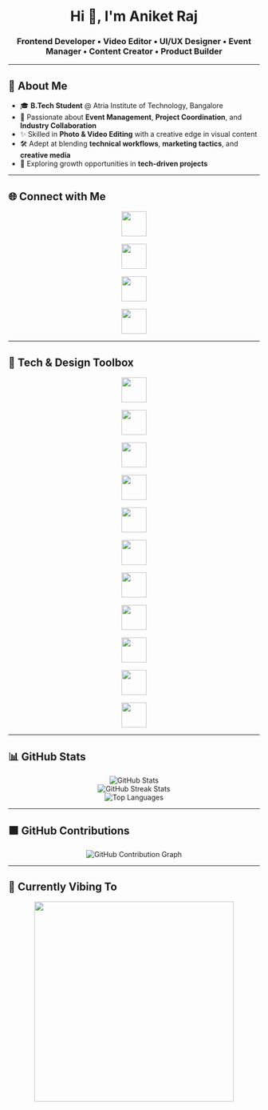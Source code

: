 <!-- Profile Header -->
<h1 align="center">Hi 👋, I'm Aniket Raj</h1>
<h3 align="center">Frontend Developer • Video Editor • UI/UX Designer • Event Manager • Content Creator • Product Builder</h3>

---

## 🚀 About Me
- 🎓 **B.Tech Student** @ Atria Institute of Technology, Bangalore  
- 🎯 Passionate about **Event Management**, **Project Coordination**, and **Industry Collaboration**  
- ✨ Skilled in **Photo & Video Editing** with a creative edge in visual content  
- 🛠️ Adept at blending **technical workflows**, **marketing tactics**, and **creative media**  
- 🌱 Exploring growth opportunities in **tech-driven projects**  

---

## 🌐 Connect with Me
<p align="center" style="display: flex; flex-direction: column; gap: 15px; align-items: center;">
  <a href="https://www.instagram.com/theanikeeeeet/" target="_blank">
    <img src="https://cdn.jsdelivr.net/gh/simple-icons/simple-icons/icons/instagram.svg" width="50" style="fill:#E4405F;"/>
  </a>
  <a href="https://x.com/theanikeeeeet" target="_blank">
    <img src="https://cdn.jsdelivr.net/gh/simple-icons/simple-icons/icons/x.svg" width="50" style="fill:#1DA1F2;"/>
  </a>
  <a href="https://www.linkedin.com/in/aniket-raj-b2478b292/" target="_blank">
    <img src="https://cdn.jsdelivr.net/gh/simple-icons/simple-icons/icons/linkedin.svg" width="50" style="fill:#0077B5;"/>
  </a>
  <a href="https://leetcode.com/u/theanikeeeeet/" target="_blank">
    <img src="https://cdn.jsdelivr.net/gh/simple-icons/simple-icons/icons/leetcode.svg" width="50" style="fill:#FFA116;"/>
  </a>
</p>

---

## 🧰 Tech & Design Toolbox
<p align="center" style="display: flex; flex-direction: column; gap: 15px; align-items: center;">
  <!-- Languages & Frameworks -->
  <img src="https://cdn.jsdelivr.net/gh/devicons/devicon/icons/html5/html5-original.svg" width="50"/>
  <img src="https://cdn.jsdelivr.net/gh/devicons/devicon/icons/css3/css3-original.svg" width="50"/>
  <img src="https://cdn.jsdelivr.net/gh/devicons/devicon/icons/javascript/javascript-original.svg" width="50"/>
  <img src="https://cdn.jsdelivr.net/gh/devicons/devicon/icons/typescript/typescript-original.svg" width="50"/>
  <img src="https://cdn.jsdelivr.net/gh/devicons/devicon/icons/react/react-original.svg" width="50"/>
  <img src="https://cdn.jsdelivr.net/gh/devicons/devicon/icons/nodejs/nodejs-original.svg" width="50"/>
  <img src="https://cdn.jsdelivr.net/gh/devicons/devicon/icons/postgresql/postgresql-original.svg" width="50"/>
  <!-- Design & Editing Tools -->
  <img src="https://cdn.jsdelivr.net/gh/simple-icons/simple-icons/icons/canva.svg" width="50" style="fill:#00C4CC;"/>
  <img src="https://cdn.jsdelivr.net/gh/devicons/devicon/icons/figma/figma-original.svg" width="50"/>
  <img src="https://cdn.jsdelivr.net/gh/simple-icons/simple-icons/icons/adobepremierepro.svg" width="50" style="fill:#9999FF;"/>
  <img src="https://cdn.jsdelivr.net/gh/devicons/devicon/icons/photoshop/photoshop-plain.svg" width="50"/>
</p>

---

## 📊 GitHub Stats
<p align="center">
  <img src="https://github-readme-stats.vercel.app/api?username=theanikeeeeet&show_icons=true&theme=radical" alt="GitHub Stats" />
  <br>
  <img src="https://github-readme-streak-stats.herokuapp.com/?user=theanikeeeeet&theme=radical" alt="GitHub Streak Stats" />
  <br>
  <img src="https://github-readme-stats.vercel.app/api/top-langs/?username=theanikeeeeet&layout=compact&theme=radical" alt="Top Languages" />
</p>

---

## 🟩 GitHub Contributions
<p align="center">
  <img src="https://github-readme-activity-graph.cyclic.app/graph?username=theanikeeeeet&theme=react-dark&hide_border=true" alt="GitHub Contribution Graph" />
</p>

---

## 🎵 Currently Vibing To
<p align="center">
  <a href="https://open.spotify.com/user/lckssbfpmf96of81p37dh51ce" target="_blank">
    <img src="https://spotify-github-profile.kittinanx.com/api/view?uid=lckssbfpmf96of81p37dh51ce&cover_image=true&theme=novatorem&show_offline=false&background_color=121212&bar_color=53b14f&bar_color_cover=true" width="400"/>
  </a>
</p>
